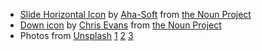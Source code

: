 - [Slide Horizontal Icon](https://thenounproject.com/term/slide-horizontal/112966/) by [Aha-Soft](https://thenounproject.com/ahasoft) from [the Noun Project](https://thenounproject.com/)
- [Down icon](https://thenounproject.com/term/down/98532/) by [Chris Evans](https://thenounproject.com/evanschris) from [the Noun Project](https://thenounproject.com/)
- Photos from [Unsplash](https://unsplash.com/) [1](https://download.unsplash.com/uploads/141319062591093cefc09/ad50c1f0) [2](https://download.unsplash.com/photo-1422022098106-b3a9edc463af) [3](https://download.unsplash.com/16/unsplash_525b54bcc32ba_1.JPG)
